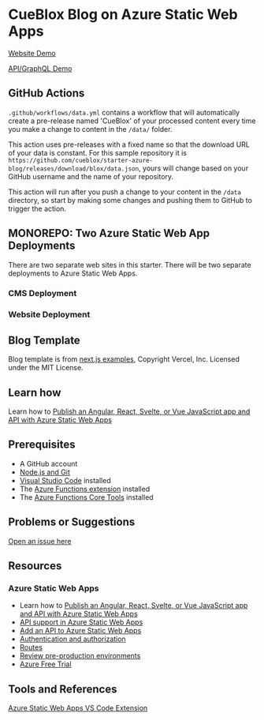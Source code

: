 # CueBlox Blog on Azure Static Web Apps

[Website Demo](https://agreeable-river-025db7f10.azurestaticapps.net/)

[API/GraphQL Demo](https://brave-water-0fbfe4710.azurestaticapps.net/api/graphql)

## GitHub Actions

`.github/workflows/data.yml` contains a workflow that will automatically create a pre-release named 'CueBlox' of your processed content every time you make a change to content in the `/data/` folder.

This action uses pre-releases with a fixed name so that the download URL of your data is constant. For this sample repository it is `https://github.com/cueblox/starter-azure-blog/releases/download/blox/data.json`, yours will change based on your GitHub username and the name of your repository.

This action will run after you push a change to your content in the `/data` directory, so start by making some changes and pushing them to GitHub to trigger the action.

## MONOREPO: Two Azure Static Web App Deployments

There are two separate web sites in this starter. There will be two separate deployments to Azure Static Web Apps.

### CMS Deployment

### Website Deployment

## Blog Template

Blog template is from [next.js examples](https://github.com/vercel/next.js/tree/canary/examples), Copyright Vercel, Inc. Licensed under the MIT License.

## Learn how

Learn how to [Publish an Angular, React, Svelte, or Vue JavaScript app and API with Azure Static Web Apps](https://docs.microsoft.com/learn/modules/publish-app-service-static-web-app-api/?WT.mc_id=opensource-0000-brketels)

## Prerequisites

- A GitHub account
- [Node.js and Git](https://nodejs.org/)
- [Visual Studio Code](https://code.visualstudio.com/?WT.mc_id=opensource-0000-brketels) installed
- The [Azure Functions extension](https://marketplace.visualstudio.com/items?itemName=ms-azuretools.vscode-azurefunctions%3FWT.mc_id%3Dcueblox-github-brketels&WT.mc_id=opensource-0000-brketels) installed
- The [Azure Functions Core Tools](https://docs.microsoft.com/azure/azure-functions/functions-run-local?WT.mc_id=opensource-0000-brketels) installed

## Problems or Suggestions

[Open an issue here](https://github.com/cueblox/starter-azure-blog/issues)

## Resources

### Azure Static Web Apps

- Learn how to [Publish an Angular, React, Svelte, or Vue JavaScript app and API with Azure Static Web Apps](https://docs.microsoft.com/learn/modules/publish-app-service-static-web-app-api?WT.mc_id=opensource-0000-brketels)
- [API support in Azure Static Web Apps](https://docs.microsoft.com/azure/static-web-apps/apis?WT.mc_id=opensource-0000-brketels)
- [Add an API to Azure Static Web Apps](https://docs.microsoft.com/azure/static-web-apps/add-api?WT.mc_id=opensource-0000-brketels)
- [Authentication and authorization](https://docs.microsoft.com/azure/static-web-apps/authentication-authorization?WT.mc_id=opensource-0000-brketels)
- [Routes](https://docs.microsoft.com/azure/static-web-apps/routes?WT.mc_id=opensource-0000-brketels)
- [Review pre-production environments](https://docs.microsoft.com/azure/static-web-apps/review-publish-pull-requests?WT.mc_id=opensource-0000-brketels)
- [Azure Free Trial](https://azure.microsoft.com/free/?WT.mc_id=opensource-0000-brketels)

## Tools and References

[Azure Static Web Apps VS Code Extension](https://marketplace.visualstudio.com/items?itemName=ms-azuretools.vscode-azurestaticwebapps)
